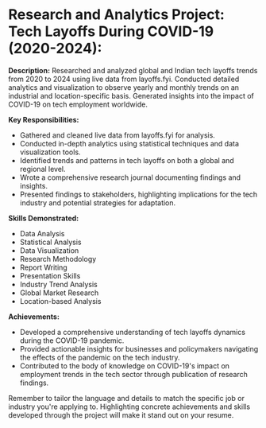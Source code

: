 # Research and Analytics Project: Tech Layoffs During COVID-19 (2020-2024):
   
**Description:**
   Researched and analyzed global and Indian tech layoffs trends from 2020 to 2024 using live data from layoffs.fyi. Conducted detailed analytics and visualization to observe yearly and monthly trends on an industrial and location-specific basis. Generated insights into the impact of COVID-19 on tech employment worldwide.

**Key Responsibilities:**
   - Gathered and cleaned live data from layoffs.fyi for analysis.
   - Conducted in-depth analytics using statistical techniques and data visualization tools.
   - Identified trends and patterns in tech layoffs on both a global and regional level.
   - Wrote a comprehensive research journal documenting findings and insights.
   - Presented findings to stakeholders, highlighting implications for the tech industry and potential strategies for adaptation.

**Skills Demonstrated:**
   - Data Analysis
   - Statistical Analysis
   - Data Visualization
   - Research Methodology
   - Report Writing
   - Presentation Skills
   - Industry Trend Analysis
   - Global Market Research
   - Location-based Analysis

**Achievements:**
   - Developed a comprehensive understanding of tech layoffs dynamics during the COVID-19 pandemic.
   - Provided actionable insights for businesses and policymakers navigating the effects of the pandemic on the tech industry.
   - Contributed to the body of knowledge on COVID-19's impact on employment trends in the tech sector through publication of research findings.

Remember to tailor the language and details to match the specific job or industry you're applying to. Highlighting concrete achievements and skills developed through the project will make it stand out on your resume.
